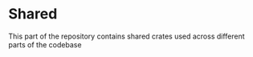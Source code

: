 # Shared

This part of the repository contains shared crates used across different parts of the codebase
